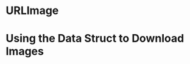 # URLImage
# Using the Data Struct to Download Images
<script src="https://gist.github.com/mustafaYildizGitHub/aa9b5556668fe1619c402ff4a1a71066.js"></script>

